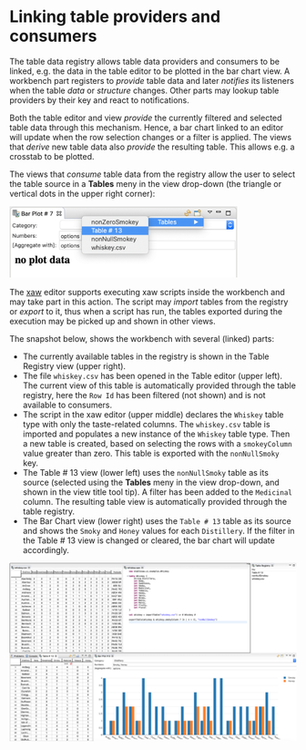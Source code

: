 # Linking table providers and consumers

The table data registry allows table data providers and consumers to be linked, e.g. the data in the table editor to be plotted in the bar chart view. A workbench part registers to *provide* table data and later *notifies* its listeners when the table *data* or *structure* changes. Other parts may lookup table providers by their key and react to notifications.

Both the table editor and view *provide* the currently filtered and selected table data through this mechanism. Hence, a bar chart linked to an editor will update when the row selection changes or a filter is applied. The views that *derive* new table data also *provide* the resulting table. This allows e.g. a crosstab to be plotted.

The views that *consume* table data from the registry allow the user to select the table source in a **Tables** meny in the view drop-down (the triangle or vertical dots in the upper right corner):

<img src="table-source-selector.png" title="Table source selector" width="400"/>

The [xaw](xaw.md) editor supports executing xaw scripts inside the workbench and may take part in this action. The script may *import* tables from the registry or *export* to it, thus when a script has run, the tables exported during the execution may be picked up and shown in other views.

The snapshot below, shows the workbench with several (linked) parts:

- The currently available tables in the registry is shown in the Table Registry view (upper right).
- The file `whiskey.csv` has been opened in the Table editor (upper left). The current view of this table is automatically provided through the table registry, here the `Row Id` has been filtered (not shown) and is not available to consumers.
- The script in the xaw editor (upper middle) declares the `Whiskey` table type with only the taste-related columns. The `whiskey.csv` table is imported and populates a new instance of the `Whiskey` table type. Then a new table is created, based on selecting the rows with a `smokeyColumn` value greater than zero. This table is exported with the `nonNullSmoky` key.
- The Table # 13 view (lower left) uses the `nonNullSmoky` table as its source (selected using the **Tables** meny in the view drop-down, and shown in the view title tool tip). A filter has been added to the `Medicinal` column. The resulting table view is automatically provided through the table registry.
- The Bar Chart view  (lower right) uses the `Table # 13` table as its source and shows the `Smoky` and `Honey` values for each `Distillery`. If the filter in the Table # 13 view is changed or cleared, the bar chart will update accordingly.  

<img src="whiskey-workbench.png" title="Whiskey Workbench" width="1000"/>

